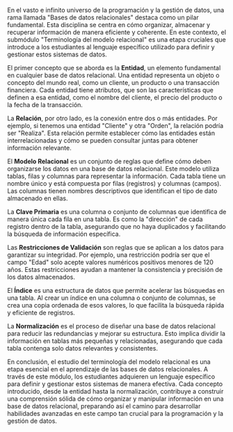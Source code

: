 En el vasto e infinito universo de la programación y la gestión de datos, una rama llamada "Bases de datos relacionales" destaca como un pilar fundamental. Esta disciplina se centra en cómo organizar, almacenar y recuperar información de manera eficiente y coherente. En este contexto, el submódulo "Terminología del modelo relacional" es una etapa cruciales que introduce a los estudiantes al lenguaje específico utilizado para definir y gestionar estos sistemas de datos.

El primer concepto que se aborda es la **Entidad**, un elemento fundamental en cualquier base de datos relacional. Una entidad representa un objeto o concepto del mundo real, como un cliente, un producto o una transacción financiera. Cada entidad tiene atributos, que son las características que definen a esa entidad, como el nombre del cliente, el precio del producto o la fecha de la transacción.

La **Relación**, por otro lado, es la conexión entre dos o más entidades. Por ejemplo, si tenemos una entidad "Cliente" y otra "Orden", la relación podría ser "Realiza". Esta relación permite establecer cómo las entidades están interrelacionadas y cómo se pueden consultar juntas para obtener información relevante.

El **Modelo Relacional** es un conjunto de reglas que define cómo deben organizarse los datos en una base de datos relacional. Este modelo utiliza tablas, filas y columnas para representar la información. Cada tabla tiene un nombre único y está compuesta por filas (registros) y columnas (campos). Las columnas tienen nombres descriptivos que identifican el tipo de dato almacenado en ellas.

La **Clave Primaria** es una columna o conjunto de columnas que identifica de manera única cada fila en una tabla. Es como la "dirección" de cada registro dentro de la tabla, asegurando que no haya duplicados y facilitando la búsqueda de información específica.

Las **Restricciones de Validación** son reglas que se aplican a los datos para garantizar su integridad. Por ejemplo, una restricción podría ser que el campo "Edad" solo acepte valores numéricos positivos menores de 120 años. Estas restricciones ayudan a mantener la consistencia y precisión de los datos almacenados.

El **Índice** es una estructura de datos que permite acelerar las búsquedas en una tabla. Al crear un índice en una columna o conjunto de columnas, se crea una copia ordenada de esos valores, lo que facilita la búsqueda rápida y eficiente de registros.

La **Normalización** es el proceso de diseñar una base de datos relacional para reducir las redundancias y mejorar su estructura. Esto implica dividir la información en tablas más pequeñas y relacionadas, asegurando que cada tabla contenga solo datos relevantes y consistentes.

En conclusión, el estudio del terminología del modelo relacional es una etapa esencial en el aprendizaje de las bases de datos relacionales. A través de este módulo, los estudiantes adquieren un lenguaje específico para definir y gestionar estos sistemas de manera efectiva. Cada concepto introducido, desde la entidad hasta la normalización, contribuye a construir una comprensión sólida de cómo organizar y manipular información en una base de datos relacional, preparando así el camino para desarrollar habilidades avanzadas en este campo tan crucial para la programación y la gestión de datos.
